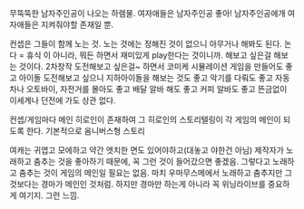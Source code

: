 무뚝뚝한 남자주인공이 나오는 하렘물.
여자애들은 남자주인공 좋아! 남자주인공에개 여자애들은 지켜줘야할 존재일 뿐.

컨셉은 그들이 함께 노는 것.
노는 것에는 정해진 것이 없으니 아무거나 해봐도 된다. 논다 = 휴식 이 아니라, 뭐든 하면서 재미있게 play한다는 것이니까.
해보고 싶은걸 해보는 것이다.
2차창작 도전해보고 싶은걸~ 하면서 코미케 시뮬레이션 게임을 만들어도 좋고
아이돌 도전해보고 싶으니 지하아이돌을 해보는 것도 좋고
악기를 다뤄도 좋고
자동차나 오토바이, 자전거를 몰아도 좋고
배달 알바 해도 좋고
커피 알바도 좋고
뜬금없이 이세계나 던전에 가도 상관 없다.

컨셉/게임마다 메인 히로인이 존재하여 그 히로인의 스토리텔링이 각 게임의 메인이 되도록 한다.
기본적으로 옴니버스형 스토리

여캐는 귀엽고 모에하고 약간 엣치한 면도 있어야하고(대놓고 야한건 아님)
제작자가 노래하고 춤추는 것을 좋아하기 때문에, 꼭 그런 것이 들어갔으면 좋겠음.
그렇다고 노래하고 춤추는 것이 게임의 메인일 필요는 없음. 마치 우마무스메에서 노래하고 춤추지만 그것보다는 경마가 메인인 것처럼. 하지만 경마만 하는게 아니라 꼭 위닝라이브를 중요하게 여기지. 그런 느낌.
